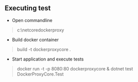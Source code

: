 ## Executing test 
- Open commandline 
> c:\\netcoredockerproxy

- Build docker container
> build -t dockerproxycore .
- Start application and execute tests
> docker run -t -p 8080:80 dockerproxycore & dotnet test DockerProxyCore.Test
